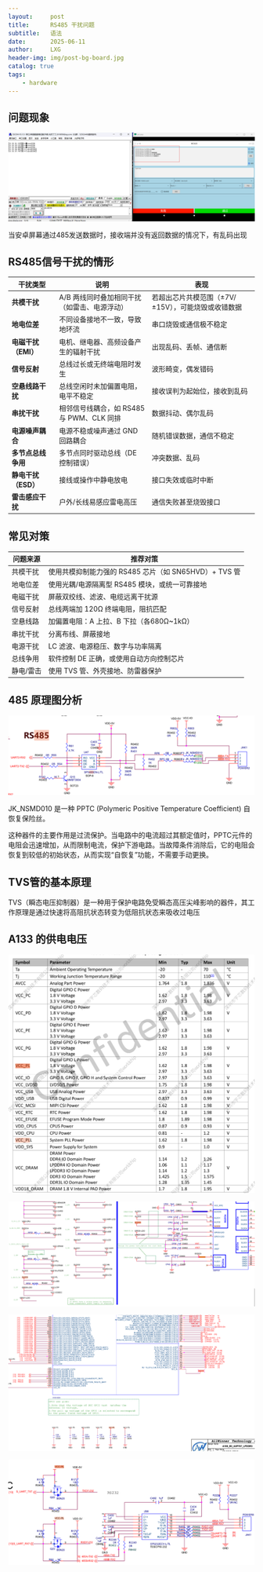 ```yaml
---
layout:     post
title:      RS485 干扰问题
subtitle:   语法
date:       2025-06-11
author:     LXG
header-img: img/post-bg-board.jpg
catalog: true
tags:
    - hardware
---
```


## 问题现象

![a133_bf_485](/images/hardware/a133_bf_485.png)

当安卓屏幕通过485发送数据时，接收端并没有返回数据的情况下，有乱码出现

## RS485信号干扰的情形

| 干扰类型 | 说明 | 表现 |
|----------|------|------|
| **共模干扰** | A/B 两线同时叠加相同干扰（如雷击、电源浮动） | 若超出芯片共模范围（±7V/±15V），可能烧毁或收错数据 |
| **地电位差** | 不同设备接地不一致，导致地环流 | 串口烧毁或通信极不稳定 |
| **电磁干扰（EMI）** | 电机、继电器、高频设备产生的辐射干扰 | 出现乱码、丢帧、通信断 |
| **信号反射** | 总线过长或无终端电阻时发生 | 波形畸变，偶发错码 |
| **空悬线路干扰** | 总线空闲时未加偏置电阻，电平不稳定 | 接收误判为起始位，接收到乱码 |
| **串扰干扰** | 相邻信号线耦合，如 RS485 与 PWM、CLK 同排 | 数据抖动、偶尔乱码 |
| **电源噪声耦合** | 电源不稳或噪声通过 GND 回路耦合 | 随机错误数据，通信不稳定 |
| **多节点总线争用** | 多节点同时驱动总线（DE 控制错误） | 冲突数据、乱码 |
| **静电干扰（ESD）** | 接线或操作中静电放电 | 接口失效或临时中断 |
| **雷击感应干扰** | 户外/长线易感应雷电高压 | 通信失败甚至烧毁接口 |

## 常见对策

| 问题来源 | 推荐对策 |
|----------|----------|
| 共模干扰 | 使用共模抑制能力强的 RS485 芯片（如 SN65HVD）+ TVS 管 |
| 地电位差 | 使用光耦/电源隔离型 RS485 模块，或统一可靠接地 |
| 电磁干扰 | 屏蔽双绞线、滤波、电缆远离干扰源 |
| 信号反射 | 总线两端加 120Ω 终端电阻，阻抗匹配 |
| 空悬线路 | 加偏置电阻：A 上拉、B 下拉（各680Ω~1kΩ） |
| 串扰干扰 | 分离布线、屏蔽接地 |
| 电源干扰 | LC 滤波、电源稳压、数字与功率隔离 |
| 总线争用 | 软件控制 DE 正确，或使用自动方向控制芯片 |
| 静电/雷击 | 使用 TVS 管、外壳接地、防雷器保护 |

## 485 原理图分析

![A133_BF_485](/images/hardware/A133_BF_485.png)

JK_NSMD010 是一种 PPTC (Polymeric Positive Temperature Coefficient) 自恢复保险丝。

这种器件的主要作用是过流保护。当电路中的电流超过其额定值时，PPTC元件的电阻会迅速增加，从而限制电流，保护下游电路。当故障条件消除后，它的电阻会恢复到较低的初始状态，从而实现“自恢复”功能，不需要手动更换。

## TVS管的基本原理

TVS（瞬态电压抑制器）是一种用于保护电路免受瞬态高压尖峰影响的器件，其工作原理是通过快速将高阻抗状态转变为低阻抗状态来吸收过电压

## A133 的供电电压

![a133_vcc](/images/hardware/a133_vcc.png)

![a133_axp707_aldo3](/images/hardware/a133_axp707_aldo3.png)

![a133_VCC-PL](/images/hardware/a133_VCC-PL.png)

![a133_485_vcc-pl](/images/hardware/a133_485_vcc-pl.png)























